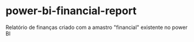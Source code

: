 # power-bi-financial-report
Relatório de finanças criado com a amastro "financial" existente no power BI

